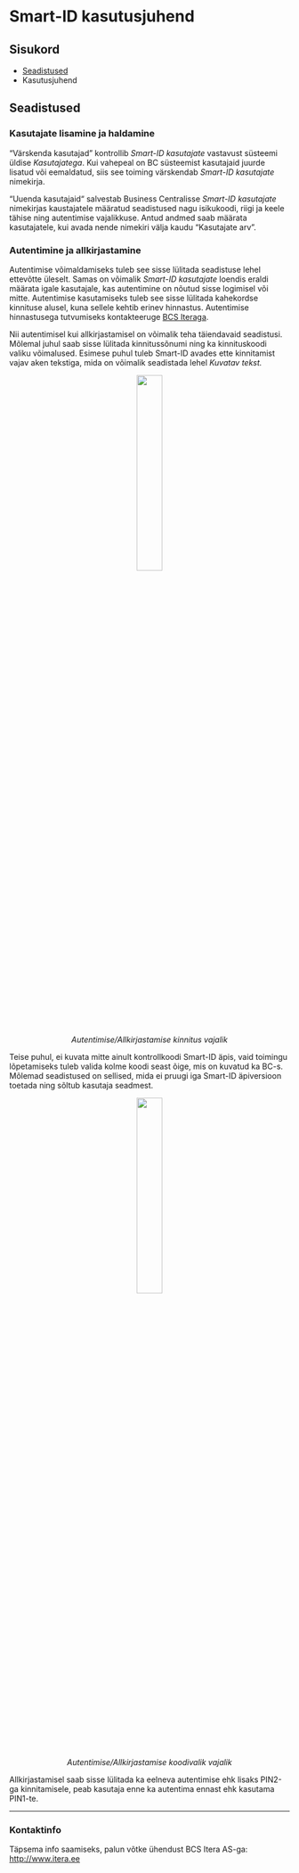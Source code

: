 ---
---
# Smart-ID kasutusjuhend

## Sisukord

-   [Seadistused](#seadistused)
-   Kasutusjuhend

## Seadistused

### Kasutajate lisamine ja haldamine

“Värskenda kasutajad” kontrollib _Smart-ID kasutajate_ vastavust süsteemi üldise _Kasutajatega_. Kui vahepeal on BC süsteemist kasutajaid juurde lisatud või eemaldatud, siis see toiming värskendab _Smart-ID kasutajate_ nimekirja. 

“Uuenda kasutajaid“ salvestab Business Centralisse _Smart-ID kasutajate_ nimekirjas kaustajatele määratud seadistused nagu isikukoodi, riigi ja keele tähise ning autentimise vajalikkuse. Antud andmed saab määrata kasutajatele, kui avada nende nimekiri välja kaudu “Kasutajate arv”.

### Autentimine ja allkirjastamine

Autentimise võimaldamiseks tuleb see sisse lülitada seadistuse lehel ettevõtte üleselt. Samas on võimalik _Smart-ID kasutajate_ loendis eraldi määrata igale kasutajale, kas autentimine on nõutud sisse logimisel või mitte. Autentimise kasutamiseks tuleb see sisse lülitada kahekordse kinnituse alusel, kuna sellele kehtib erinev hinnastus. Autentimise hinnastusega tutvumiseks kontakteeruge [BCS Iteraga](#kontaktinfo).

Nii autentimisel kui allkirjastamisel on võimalik teha täiendavaid seadistusi. Mõlemal juhul saab sisse lülitada kinnitussõnumi ning ka kinnituskoodi valiku võimalused. Esimese puhul tuleb Smart-ID avades ette kinnitamist vajav aken tekstiga, mida on võimalik seadistada lehel _Kuvatav tekst._


<div style="text-align:center;">

<img src="https://raw.githubusercontent.com/wiki/SK-EID/smart-id-documentation/images/confirmationMessage_1.png" width="30%" />

_Autentimise/Allkirjastamise kinnitus vajalik_

</div>

Teise puhul, ei kuvata mitte ainult kontrollkoodi Smart-ID äpis, vaid toimingu lõpetamiseks tuleb valida kolme koodi seast õige, mis on kuvatud ka BC-s. Mõlemad seadistused on sellised, mida ei pruugi iga Smart-ID äpiversioon toetada ning sõltub kasutaja seadmest.

<div style="text-align:center;">

<img src="https://raw.githubusercontent.com/wiki/SK-EID/smart-id-documentation/images/confirmationMessageAndVerificationCodeChoice_1.png" width="30%" />

_Autentimise/Allkirjastamise koodivalik vajalik_

</div>

Allkirjastamisel saab sisse lülitada ka eelneva autentimise ehk lisaks PIN2-ga kinnitamisele, peab kasutaja enne ka autentima ennast ehk kasutama PIN1-te.

----------

### Kontaktinfo

Täpsema info saamiseks, palun võtke ühendust BCS Itera AS-ga:  
<a href="https://www.itera.ee/ " target="_blank">http://www.itera.ee </a>